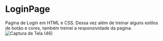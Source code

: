# LoginPage
Pagina de Login em HTML e CSS. Dessa vez além de treinar alguns estilos de botão e cores, também treinei a responsividade da pagina. 
![Captura de Tela (46)](https://user-images.githubusercontent.com/102713481/190541413-e0130263-849f-4f02-90ea-90de37f2abb0.png)
